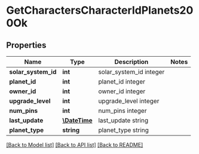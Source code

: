 # GetCharactersCharacterIdPlanets200Ok

## Properties
Name | Type | Description | Notes
------------ | ------------- | ------------- | -------------
**solar_system_id** | **int** | solar_system_id integer | 
**planet_id** | **int** | planet_id integer | 
**owner_id** | **int** | owner_id integer | 
**upgrade_level** | **int** | upgrade_level integer | 
**num_pins** | **int** | num_pins integer | 
**last_update** | [**\DateTime**](\DateTime.md) | last_update string | 
**planet_type** | **string** | planet_type string | 

[[Back to Model list]](../README.md#documentation-for-models) [[Back to API list]](../README.md#documentation-for-api-endpoints) [[Back to README]](../README.md)


